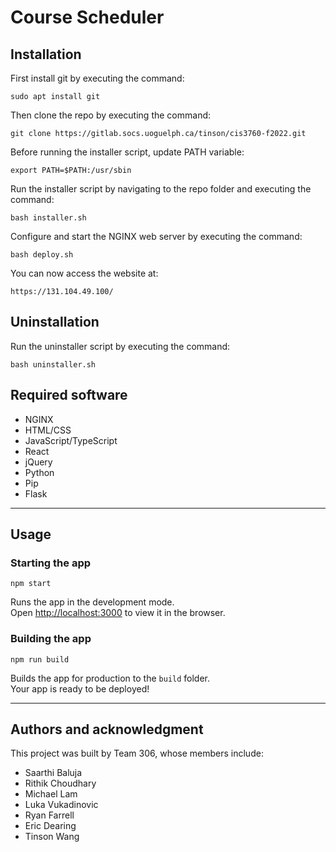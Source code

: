 # Course Scheduler

## Installation

First install git by executing the command:

```
sudo apt install git
```

Then clone the repo by executing the command:
```
git clone https://gitlab.socs.uoguelph.ca/tinson/cis3760-f2022.git
```

Before running the installer script, update PATH variable:
```
export PATH=$PATH:/usr/sbin
```

Run the installer script by navigating to the repo folder and executing the command:
```
bash installer.sh
```

Configure and start the NGINX web server by executing the command:
```
bash deploy.sh
```

You can now access the website at:
```
https://131.104.49.100/
```

## Uninstallation
Run the uninstaller script by executing the command:
```
bash uninstaller.sh
```

## Required software
- NGINX
- HTML/CSS
- JavaScript/TypeScript
- React
- jQuery
- Python
- Pip
- Flask

***

## Usage

### Starting the app
```
npm start
```
Runs the app in the development mode.\
Open [http://localhost:3000](http://localhost:3000) to view it in the browser.

### Building the app
```
npm run build
```

Builds the app for production to the `build` folder.\
Your app is ready to be deployed!

***

## Authors and acknowledgment
This project was built by Team 306, whose members include:
- Saarthi Baluja
- Rithik Choudhary
- Michael Lam
- Luka Vukadinovic
- Ryan Farrell
- Eric Dearing
- Tinson Wang
